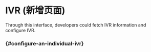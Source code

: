 # IVR \(新增页面\)

Through this interface, developers could fetch IVR information and configure IVR.

###  {#configure-an-individual-ivr}



